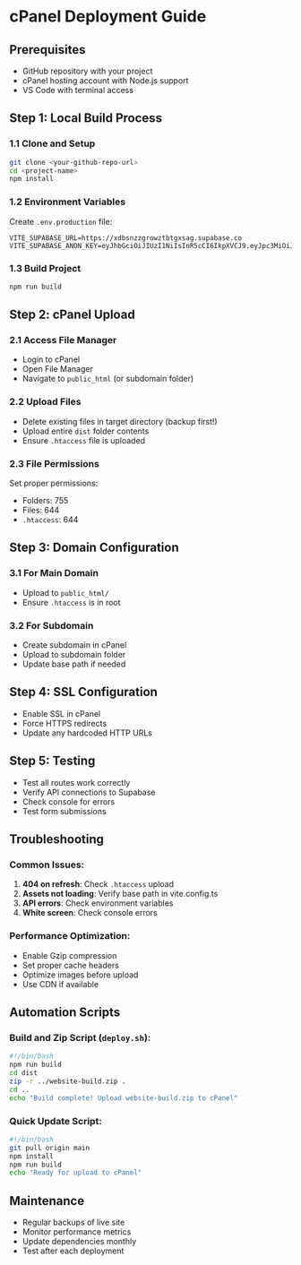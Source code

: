 # cPanel Deployment Guide

## Prerequisites
- GitHub repository with your project
- cPanel hosting account with Node.js support
- VS Code with terminal access

## Step 1: Local Build Process

### 1.1 Clone and Setup
```bash
git clone <your-github-repo-url>
cd <project-name>
npm install
```

### 1.2 Environment Variables
Create `.env.production` file:
```env
VITE_SUPABASE_URL=https://xdbsnzzgrowztbtgxsag.supabase.co
VITE_SUPABASE_ANON_KEY=eyJhbGciOiJIUzI1NiIsInR5cCI6IkpXVCJ9.eyJpc3MiOiJzdXBhYmFzZSIsInJlZiI6InhkYnNuenpncm93enRidGd4c2FnIiwicm9sZSI6ImFub24iLCJpYXQiOjE3NTIzOTI2NTQsImV4cCI6MjA2Nzk2ODY1NH0.8RN0sO79t0BlZVf67JP3MEq8WpRZ_hOZoqFGCZMwGL8
```

### 1.3 Build Project
```bash
npm run build
```

## Step 2: cPanel Upload

### 2.1 Access File Manager
- Login to cPanel
- Open File Manager
- Navigate to `public_html` (or subdomain folder)

### 2.2 Upload Files
- Delete existing files in target directory (backup first!)
- Upload entire `dist` folder contents
- Ensure `.htaccess` file is uploaded

### 2.3 File Permissions
Set proper permissions:
- Folders: 755
- Files: 644
- `.htaccess`: 644

## Step 3: Domain Configuration

### 3.1 For Main Domain
- Upload to `public_html/`
- Ensure `.htaccess` is in root

### 3.2 For Subdomain
- Create subdomain in cPanel
- Upload to subdomain folder
- Update base path if needed

## Step 4: SSL Configuration
- Enable SSL in cPanel
- Force HTTPS redirects
- Update any hardcoded HTTP URLs

## Step 5: Testing
- Test all routes work correctly
- Verify API connections to Supabase
- Check console for errors
- Test form submissions

## Troubleshooting

### Common Issues:
1. **404 on refresh**: Check `.htaccess` upload
2. **Assets not loading**: Verify base path in vite.config.ts
3. **API errors**: Check environment variables
4. **White screen**: Check console errors

### Performance Optimization:
- Enable Gzip compression
- Set proper cache headers
- Optimize images before upload
- Use CDN if available

## Automation Scripts

### Build and Zip Script (`deploy.sh`):
```bash
#!/bin/bash
npm run build
cd dist
zip -r ../website-build.zip .
cd ..
echo "Build complete! Upload website-build.zip to cPanel"
```

### Quick Update Script:
```bash
#!/bin/bash
git pull origin main
npm install
npm run build
echo "Ready for upload to cPanel"
```

## Maintenance
- Regular backups of live site
- Monitor performance metrics
- Update dependencies monthly
- Test after each deployment